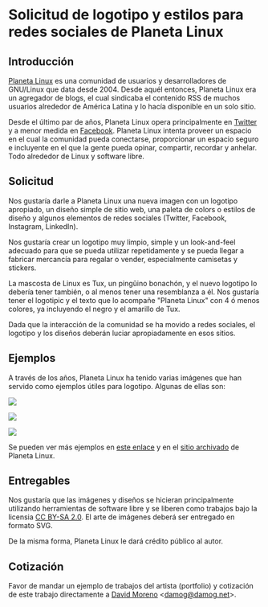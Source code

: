 # Solicitud de logotipo y estilos para redes sociales de Planeta Linux

## Introducción

[Planeta Linux](https://planetalinux.org) es una comunidad de usuarios y desarrolladores de GNU/Linux que
data desde 2004. Desde aquél entonces, Planeta Linux era un agregador de blogs,
el cual sindicaba el contenido RSS de muchos usuarios alrededor de América
Latina y lo hacía disponible en un solo sitio.

Desde el último par de años, Planeta Linux opera principalmente en
[Twitter](https://twitter.com/planetalinux) y a
menor medida en [Facebook](https://facebook.com/planetalinux). Planeta Linux
intenta proveer un espacio en el cual la
comunidad pueda conectarse, proporcionar un espacio seguro e incluyente en el
que la gente pueda opinar, compartir, recordar y anhelar. Todo alrededor de
Linux y software libre.

## Solicitud

Nos gustaría darle a Planeta Linux una nueva imagen con un logotipo apropiado,
un diseño simple de sitio web, una paleta de colors o estilos de diseño y
algunos elementos de redes sociales (Twitter, Facebook, Instagram, LinkedIn).

Nos gustaría crear un logotipo muy limpio, simple y un look-and-feel adecuado
para que se pueda utilizar repetidamente y se pueda llegar a fabricar mercancía
para regalar o vender, especialmente camisetas y stickers.

La mascosta de Linux es Tux, un pingŭino bonachón, y el nuevo logotipo lo
debería tener también, o al menos tener una resemblanza a él. Nos gustaría tener
el logotipic y el texto que lo acompañe "Planeta Linux" con 4 ó menos colores,
ya incluyendo el negro y el amarillo de Tux.

Dada que la interacción de la comunidad se ha movido a redes sociales, el
logotipo y los diseños deberán luciar apropiadamente en esos sitios.

## Ejemplos

A través de los años, Planeta Linux ha tenido varias imágenes que han servido
como ejemplos útiles para logotipo. Algunas de ellas son:

![](https://github.com/planetalinux/planetalinux/blob/master/www/images/arte/pl2_200x200.jpg?raw=true)

![](https://github.com/planetalinux/planetalinux/blob/master/www/images/arte/pl_200x200.jpg?raw=true)

![](https://github.com/planetalinux/planetalinux/blob/master/www/images/arte/planetalinux-main.png?raw=true)

Se pueden ver más ejemplos en [este enlace](https://github.com/planetalinux/planetalinux/tree/master/www/images/arte)
y en el [sitio archivado](https://web.archive.org/web/20120113030404/http://planetalinux.org) de Planeta Linux.

## Entregables

Nos gustaría que las imágenes y diseños se hicieran principalmente utilizando
herramientas de software libre y se liberen como trabajos bajo la licensia [CC
BY-SA 2.0](https://creativecommons.org/licenses/by-sa/2.0/). El arte de imágenes
deberá ser entregado en formato SVG.

De la misma forma, Planeta Linux le dará crédito público al autor.

## Cotización

Favor de mandar un ejemplo de trabajos del artista (portfolio) y cotización de
este trabajo directamente a [David Moreno](https://damog.net/)
<[damog@damog.net](mailto:damog@damog.net)>.


